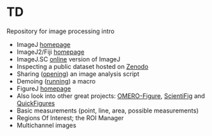 # TD
Repository for image processing intro

 * ImageJ [homepage](https://imagej.nih.gov/ij/)
 * ImageJ2/Fiji [homepage](https://imagej.net/Welcome)
 * ImageJ.SC [online](https://ij.imjoy.io) version of ImageJ
 * Inspecting a public dataset hosted on [Zenodo](https://zenodo.org/record/3702131#.X4RFFnj7RE4)
 * Sharing ([opening](https://ij.imjoy.io/?open=https://gist.githubusercontent.com/mutterer/d64e4be80cadd25b409b05d8bf9bef15/raw/9b5f73c19ae9de1deca2efdd5a8f8cf01afd735d/make_colorblind_friendly.ijm)) an image analysis script
 * Demoing ([running](https://ij.imjoy.io/?run=https://gist.githubusercontent.com/mutterer/2a63916ca99dba6b3b850a090aeb1bb3/raw/e8bd61a07c3b8a6879b8302acc5a808c37edddc6/hello_world.ijm)) a macro
 * FigureJ [homepage](https://imagejdocu.tudor.lu/plugin/utilities/figurej/start)
 * Also look into other great projects: [OMERO-Figure](https://omero-guides.readthedocs.io/en/latest/figure/docs/omero_figure.html), [ScientiFig](https://grr.gred-clermont.fr/labmirouse/software/) and [QuickFigures](https://www.biorxiv.org/content/10.1101/2020.09.24.311282v1)
 * Basic measurements (point, line, area, possible measurements)
 * Regions Of Interest; the ROI Manager
 * Multichannel images
 
 
 
